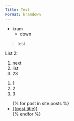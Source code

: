 ```yaml
---
Title: Test
Format: kramdown
---
```


* kram
  + down

> test

List 2:

 1. next
 2. list
 3. 23

<ol>
  <li>1</li>
  <li>2</li>
  <li>3</li>
</ol>

<ul>
  {% for post in site.posts %}
    <li>
      <a href="{{post.url}}">{{post.title}}</a>
    </li>
  {% endfor %}
</ul>
